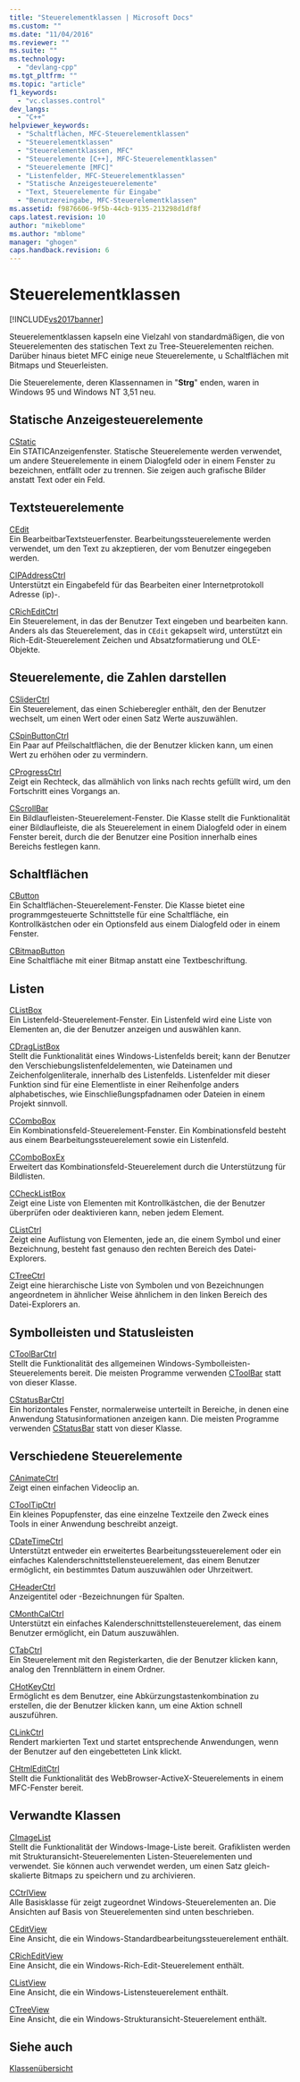 ```yaml
---
title: "Steuerelementklassen | Microsoft Docs"
ms.custom: ""
ms.date: "11/04/2016"
ms.reviewer: ""
ms.suite: ""
ms.technology: 
  - "devlang-cpp"
ms.tgt_pltfrm: ""
ms.topic: "article"
f1_keywords: 
  - "vc.classes.control"
dev_langs: 
  - "C++"
helpviewer_keywords: 
  - "Schaltflächen, MFC-Steuerelementklassen"
  - "Steuerelementklassen"
  - "Steuerelementklassen, MFC"
  - "Steuerelemente [C++], MFC-Steuerelementklassen"
  - "Steuerelemente [MFC]"
  - "Listenfelder, MFC-Steuerelementklassen"
  - "Statische Anzeigesteuerelemente"
  - "Text, Steuerelemente für Eingabe"
  - "Benutzereingabe, MFC-Steuerelementklassen"
ms.assetid: f9876606-9f5b-44cb-9135-213298d1df8f
caps.latest.revision: 10
author: "mikeblome"
ms.author: "mblome"
manager: "ghogen"
caps.handback.revision: 6
---
```

# Steuerelementklassen
[!INCLUDE[vs2017banner](../assembler/inline/includes/vs2017banner.md)]

Steuerelementklassen kapseln eine Vielzahl von standardmäßigen, die von Steuerelementen des statischen Text zu Tree\-Steuerelementen reichen.  Darüber hinaus bietet MFC einige neue Steuerelemente, u Schaltflächen mit Bitmaps und Steuerleisten.  
  
 Die Steuerelemente, deren Klassennamen in "**Strg**" enden, waren in Windows 95 und Windows NT 3,51 neu.  
  
## Statische Anzeigesteuerelemente  
 [CStatic](../mfc/reference/cstatic-class.md)  
 Ein STATICAnzeigenfenster.  Statische Steuerelemente werden verwendet, um andere Steuerelemente in einem Dialogfeld oder in einem Fenster zu bezeichnen, entfällt oder zu trennen.  Sie zeigen auch grafische Bilder anstatt Text oder ein Feld.  
  
## Textsteuerelemente  
 [CEdit](../mfc/reference/cedit-class.md)  
 Ein BearbeitbarTextsteuerfenster.  Bearbeitungssteuerelemente werden verwendet, um den Text zu akzeptieren, der vom Benutzer eingegeben werden.  
  
 [CIPAddressCtrl](../mfc/reference/cipaddressctrl-class.md)  
 Unterstützt ein Eingabefeld für das Bearbeiten einer Internetprotokoll Adresse \(ip\)\-.  
  
 [CRichEditCtrl](../mfc/reference/cricheditctrl-class.md)  
 Ein Steuerelement, in das der Benutzer Text eingeben und bearbeiten kann.  Anders als das Steuerelement, das in `CEdit` gekapselt wird, unterstützt ein Rich\-Edit\-Steuerelement Zeichen und Absatzformatierung und OLE\-Objekte.  
  
## Steuerelemente, die Zahlen darstellen  
 [CSliderCtrl](../mfc/reference/csliderctrl-class.md)  
 Ein Steuerelement, das einen Schieberegler enthält, den der Benutzer wechselt, um einen Wert oder einen Satz Werte auszuwählen.  
  
 [CSpinButtonCtrl](../mfc/reference/cspinbuttonctrl-class.md)  
 Ein Paar auf Pfeilschaltflächen, die der Benutzer klicken kann, um einen Wert zu erhöhen oder zu vermindern.  
  
 [CProgressCtrl](../mfc/reference/cprogressctrl-class.md)  
 Zeigt ein Rechteck, das allmählich von links nach rechts gefüllt wird, um den Fortschritt eines Vorgangs an.  
  
 [CScrollBar](../mfc/reference/cscrollbar-class.md)  
 Ein Bildlaufleisten\-Steuerelement\-Fenster.  Die Klasse stellt die Funktionalität einer Bildlaufleiste, die als Steuerelement in einem Dialogfeld oder in einem Fenster bereit, durch die der Benutzer eine Position innerhalb eines Bereichs festlegen kann.  
  
## Schaltflächen  
 [CButton](../mfc/reference/cbutton-class.md)  
 Ein Schaltflächen\-Steuerelement\-Fenster.  Die Klasse bietet eine programmgesteuerte Schnittstelle für eine Schaltfläche, ein Kontrollkästchen oder ein Optionsfeld aus einem Dialogfeld oder in einem Fenster.  
  
 [CBitmapButton](../mfc/reference/cbitmapbutton-class.md)  
 Eine Schaltfläche mit einer Bitmap anstatt eine Textbeschriftung.  
  
## Listen  
 [CListBox](../mfc/reference/clistbox-class.md)  
 Ein Listenfeld\-Steuerelement\-Fenster.  Ein Listenfeld wird eine Liste von Elementen an, die der Benutzer anzeigen und auswählen kann.  
  
 [CDragListBox](../mfc/reference/cdraglistbox-class.md)  
 Stellt die Funktionalität eines Windows\-Listenfelds bereit; kann der Benutzer den Verschiebungslistenfeldelementen, wie Dateinamen und Zeichenfolgenliterale, innerhalb des Listenfelds.  Listenfelder mit dieser Funktion sind für eine Elementliste in einer Reihenfolge anders alphabetisches, wie Einschließungspfadnamen oder Dateien in einem Projekt sinnvoll.  
  
 [CComboBox](../mfc/reference/ccombobox-class.md)  
 Ein Kombinationsfeld\-Steuerelement\-Fenster.  Ein Kombinationsfeld besteht aus einem Bearbeitungssteuerelement sowie ein Listenfeld.  
  
 [CComboBoxEx](../mfc/reference/ccomboboxex-class.md)  
 Erweitert das Kombinationsfeld\-Steuerelement durch die Unterstützung für Bildlisten.  
  
 [CCheckListBox](../mfc/reference/cchecklistbox-class.md)  
 Zeigt eine Liste von Elementen mit Kontrollkästchen, die der Benutzer überprüfen oder deaktivieren kann, neben jedem Element.  
  
 [CListCtrl](../mfc/reference/clistctrl-class.md)  
 Zeigt eine Auflistung von Elementen, jede an, die einem Symbol und einer Bezeichnung, besteht fast genauso den rechten Bereich des Datei\-Explorers.  
  
 [CTreeCtrl](../mfc/reference/ctreectrl-class.md)  
 Zeigt eine hierarchische Liste von Symbolen und von Bezeichnungen angeordnetem in ähnlicher Weise ähnlichem in den linken Bereich des Datei\-Explorers an.  
  
## Symbolleisten und Statusleisten  
 [CToolBarCtrl](../mfc/reference/ctoolbarctrl-class.md)  
 Stellt die Funktionalität des allgemeinen Windows\-Symbolleisten\-Steuerelements bereit.  Die meisten Programme verwenden [CToolBar](../mfc/reference/ctoolbar-class.md) statt von dieser Klasse.  
  
 [CStatusBarCtrl](../mfc/reference/cstatusbarctrl-class.md)  
 Ein horizontales Fenster, normalerweise unterteilt in Bereiche, in denen eine Anwendung Statusinformationen anzeigen kann.  Die meisten Programme verwenden [CStatusBar](../mfc/reference/cstatusbar-class.md) statt von dieser Klasse.  
  
## Verschiedene Steuerelemente  
 [CAnimateCtrl](../mfc/reference/canimatectrl-class.md)  
 Zeigt einen einfachen Videoclip an.  
  
 [CToolTipCtrl](../mfc/reference/ctooltipctrl-class.md)  
 Ein kleines Popupfenster, das eine einzelne Textzeile den Zweck eines Tools in einer Anwendung beschreibt anzeigt.  
  
 [CDateTimeCtrl](../mfc/reference/cdatetimectrl-class.md)  
 Unterstützt entweder ein erweitertes Bearbeitungssteuerelement oder ein einfaches Kalenderschnittstellensteuerelement, das einem Benutzer ermöglicht, ein bestimmtes Datum auszuwählen oder Uhrzeitwert.  
  
 [CHeaderCtrl](../mfc/reference/cheaderctrl-class.md)  
 Anzeigentitel oder \-Bezeichnungen für Spalten.  
  
 [CMonthCalCtrl](../mfc/reference/cmonthcalctrl-class.md)  
 Unterstützt ein einfaches Kalenderschnittstellensteuerelement, das einem Benutzer ermöglicht, ein Datum auszuwählen.  
  
 [CTabCtrl](../mfc/reference/ctabctrl-class.md)  
 Ein Steuerelement mit den Registerkarten, die der Benutzer klicken kann, analog den Trennblättern in einem Ordner.  
  
 [CHotKeyCtrl](../mfc/reference/chotkeyctrl-class.md)  
 Ermöglicht es dem Benutzer, eine Abkürzungstastenkombination zu erstellen, die der Benutzer klicken kann, um eine Aktion schnell auszuführen.  
  
 [CLinkCtrl](../mfc/reference/clinkctrl-class.md)  
 Rendert markierten Text und startet entsprechende Anwendungen, wenn der Benutzer auf den eingebetteten Link klickt.  
  
 [CHtmlEditCtrl](../mfc/reference/chtmleditctrl-class.md)  
 Stellt die Funktionalität des WebBrowser\-ActiveX\-Steuerelements in einem MFC\-Fenster bereit.  
  
## Verwandte Klassen  
 [CImageList](../mfc/reference/cimagelist-class.md)  
 Stellt die Funktionalität der Windows\-Image\-Liste bereit.  Grafiklisten werden mit Strukturansicht\-Steuerelementen Listen\-Steuerelementen und verwendet.  Sie können auch verwendet werden, um einen Satz gleich\-skalierte Bitmaps zu speichern und zu archivieren.  
  
 [CCtrlView](../mfc/reference/cctrlview-class.md)  
 Alle Basisklasse für zeigt zugeordnet Windows\-Steuerelementen an.  Die Ansichten auf Basis von Steuerelementen sind unten beschrieben.  
  
 [CEditView](../mfc/reference/ceditview-class.md)  
 Eine Ansicht, die ein Windows\-Standardbearbeitungssteuerelement enthält.  
  
 [CRichEditView](../mfc/reference/cricheditview-class.md)  
 Eine Ansicht, die ein Windows\-Rich\-Edit\-Steuerelement enthält.  
  
 [CListView](../mfc/reference/clistview-class.md)  
 Eine Ansicht, die ein Windows\-Listensteuerelement enthält.  
  
 [CTreeView](../mfc/reference/ctreeview-class.md)  
 Eine Ansicht, die ein Windows\-Strukturansicht\-Steuerelement enthält.  
  
## Siehe auch  
 [Klassenübersicht](../mfc/class-library-overview.md)